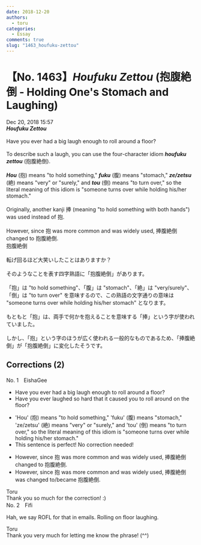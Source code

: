 ```yaml
---
date: 2018-12-20
authors:
  - toru
categories:
  - Essay
comments: true
slug: "1463_houfuku-zettou"
---
```


# 【No. 1463】<strong><em>Houfuku Zettou</strong></em> (抱腹絶倒 - Holding One's Stomach and Laughing)
<div class="date">Dec 20, 2018 15:57</div>
<div id="post"><div id="body_show_ori">
<strong><em>Houfuku Zettou</strong></em><br/><br/>Have you ever had a big laugh enough to roll around a floor?<br/><br/>To describe such a laugh, you can use the four-character idiom <strong><em>houfuku zettou</em></strong> (抱腹絶倒).<br/><br/><strong><em>Hou</em></strong> (抱) means "to hold something," <strong><em>fuku</em></strong> (腹) means "stomach," <strong><em>ze/zetsu</em></strong> (絶) means "very" or "surely," and <strong><em>tou</em></strong> (倒) means "to turn over," so the literal meaning of this idiom is "someone turns over while holding his/her stomach."<br/><br/>Originally, another kanji 捧 (meaning "to hold something with both hands") was used instead of 抱.<br/><br/>However, since 抱 was more common and was widely used, 捧腹絶倒 changed to 抱腹絶倒.
</div></div>

<!-- more -->

<div id="post_ja"><div id="body_show_mo">
抱腹絶倒<br/><br/>転げ回るほど大笑いしたことはありますか？<br/><br/>そのようなことを表す四字熟語に「抱腹絶倒」があります。<br/><br/>「抱」は "to hold something"、「腹」は "stomach"、「絶」は "very/surely"、「倒」は "to turn over" を意味するので、この熟語の文字通りの意味は "someone turns over while holding his/her stomach" となります。<br/><br/>もともと「抱」は、両手で何かを抱えることを意味する「捧」という字が使われていました。<br/><br/>しかし、「抱」という字のほうが広く使われる一般的なものであるため、「捧腹絶倒」が「抱腹絶倒」に変化したそうです。
</div></div>

## Corrections (2)
<div id="block"><div class="first_name"> No. 1　<span class="just_name">EishaGee</span></div><div id="block2">
<ul class="correction_field">
<li class="incorrect">Have you ever had a big laugh enough to roll around a floor?</li>
<li class="corrected correct">
Have you ever <span class="f_blue">laughed so hard that it caused you to </span>roll around <span class="f_red">on the </span>floor?
</li>
</ul>
<ul class="correction_field">
<li class="incorrect">'Hou' (抱) means "to hold something," 'fuku' (腹) means "stomach," 'ze/zetsu' (絶) means "very" or "surely," and 'tou' (倒) means "to turn over," so the literal meaning of this idiom is "someone turns over while holding his/her stomach."</li>
<li class="corrected perfect">This sentence is perfect! No correction needed!</li>
</ul>
<ul class="correction_field">
<li class="incorrect">However, since 抱 was more common and was widely used, 捧腹絶倒 changed to 抱腹絶倒.</li>
<li class="corrected correct">
However, since 抱 was more common and was widely used, 捧腹絶倒 <span class="f_blue">was </span>changed to<span class="f_blue">/became </span>抱腹絶倒.
</li>
</ul>
</div><div class="name"><span class="just_name">Toru</span><br>
Thank you so much for the correction! :)
</div>
</div>
<div id="block"><div class="first_name"> No. 2　<span class="just_name">Fifi</span></div><div id="block2">
<p class="comment_small">
 Hah, we say ROFL for that in emails.  Rolling on floor laughing.
</p>

</div><div class="name"><span class="just_name">Toru</span><br>
Thank you very much for letting me know the phrase! (^^)
</div>
</div>
